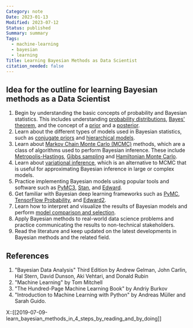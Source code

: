 ```yaml
---
Category: note
Date: 2023-01-13
Modified: 2023-07-12
Status: published
Summary: summary
Tags:
  - machine-learning
  - bayesian
  - learning
Title: Learning Bayesian Methods as Data Scientist
citation_needed: false
---
```



## Idea for the outline for learning Bayesian methods as a Data Scientist

1. Begin by understanding the basic concepts of probability and Bayesian statistics. This includes understanding [probability distributions](https://en.wikipedia.org/wiki/Probability_distribution), [Bayes' theorem](https://en.wikipedia.org/wiki/Bayes%27_theorem), and the concept of a [prior](https://en.wikipedia.org/wiki/Prior_probability) and a [posterior](https://en.wikipedia.org/wiki/Posterior_probability).
2. Learn about the different types of models used in Bayesian statistics, such as [conjugate priors](https://en.wikipedia.org/wiki/Conjugate_prior) and [hierarchical models](https://en.wikipedia.org/wiki/Hierarchical_Bayesian_model).
3. Learn about [Markov Chain Monte Carlo (MCMC)](https://en.wikipedia.org/wiki/Markov_chain_Monte_Carlo) methods, which are a class of algorithms used to perform Bayesian inference. These include [Metropolis-Hastings](https://en.wikipedia.org/wiki/Metropolis%E2%80%93Hastings_algorithm), [Gibbs sampling](https://en.wikipedia.org/wiki/Gibbs_sampling) and [Hamiltonian Monte Carlo](https://en.wikipedia.org/wiki/Hamiltonian_Monte_Carlo).
4. Learn about [variational inference](https://en.wikipedia.org/wiki/Variational_Bayesian_methods), which is an alternative to MCMC that is useful for approximating Bayesian inference in large or complex models.
5. Practice implementing Bayesian models using popular tools and software such as [PyMC3](https://docs.pymc.io/), [Stan](https://mc-stan.org/), and [Edward](http://edwardlib.org/).
6. Get familiar with Bayesian deep learning frameworks such as [PyMC](https://docs.pymc.io/), [TensorFlow Probability](https://www.tensorflow.org/probability), and [Edward2](https://github.com/google/edward2).
7. Learn how to interpret and visualize the results of Bayesian models and perform [model comparison and selection](https://en.wikipedia.org/wiki/Model_selection).
8. Apply Bayesian methods to real-world data science problems and practice communicating the results to non-technical stakeholders.
9. Read the literature and keep updated on the latest developments in Bayesian methods and the related field.

## References

1. "Bayesian Data Analysis" Third Edition by Andrew Gelman, John Carlin, Hal Stern, David Dunson, Aki Vehtari, and Donald Rubin
2. "Machine Learning" by Tom Mitchell
3. "The Hundred-Page Machine Learning Book" by Andriy Burkov
4. "Introduction to Machine Learning with Python" by Andreas Müller and Sarah Guido.

X::[[2019-07-09-learn_bayesian_methods_in_4_steps_by_reading_and_by_doing]]
